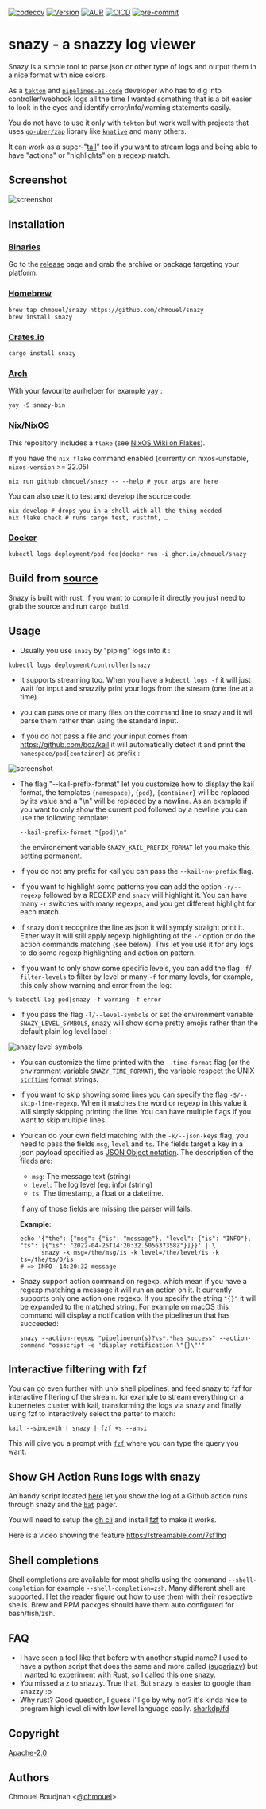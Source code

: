 [![codecov](https://codecov.io/gh/chmouel/snazy/branch/main/graph/badge.svg?token=71R8DKNQVS)](https://codecov.io/gh/chmouel/snazy) [![Version](https://img.shields.io/crates/v/snazy.svg)](https://crates.io/crates/snazy) [![AUR](https://img.shields.io/aur/version/snazy-bin)](https://aur.archlinux.org/packages/snazy-bin) [![CICD](https://github.com/chmouel/snazy/actions/workflows/rust.yaml/badge.svg)](https://github.com/chmouel/snazy/actions/workflows/rust.yaml) [![pre-commit](https://img.shields.io/badge/pre--commit-enabled-brightgreen?logo=pre-commit&logoColor=white)](https://github.com/pre-commit/pre-commit)

# snazy - a snazzy log viewer

Snazy is a simple tool to parse json or other type of logs and output them in a nice format with
nice colors.

As a [`tekton`](http://tekton.dev) and [`pipelines-as-code`](https://pipelinesascode.com/) developer who has to dig into controller/webhook logs all the time I wanted something that is a bit easier to look in the eyes and identify error/info/warning statements easily.

You do not have to use it only with `tekton` but work well with projects that uses
[`go-uber/zap`](https://github.com/uber-go/zap) library like
[`knative`](https://knative.dev) and many others.

It can work as a super-"[tail](https://man7.org/linux/man-pages/man1/tail.1.html)" too if you want to stream logs and being able to have "actions" or "highlights" on a regexp match.

## Screenshot

![screenshot](./.github/screenshot.png)

## Installation

### [Binaries](https://github.com/chmouel/snazy/releases)

Go to the [release](https://github.com/chmouel/snazy/releases) page and grab
the archive or package targeting your platform.

### [Homebrew](https://homebrew.sh)

```shell
brew tap chmouel/snazy https://github.com/chmouel/snazy
brew install snazy
```

### [Crates.io](https://crates.io/crates/snazy)

```shell
cargo install snazy
```

### [Arch](https://aur.archlinux.org/packages/snazy-bin)

With your favourite aurhelper for example [yay](https://github.com/Jguer/yay) :

```shell
yay -S snazy-bin
```

### [Nix/NixOS](https://nixos.org/)

This repository includes a `flake` (see [NixOS Wiki on
Flakes](https://nixos.wiki/wiki/Flakes)).

If you have the `nix flake` command enabled (currenty on
nixos-unstable, `nixos-version` >= 22.05)

```shell
nix run github:chmouel/snazy -- --help # your args are here
```

You can also use it to test and develop the source code:

```shell
nix develop # drops you in a shell with all the thing needed
nix flake check # runs cargo test, rustfmt, …
```

### [Docker](https://github.com/chmouel/snazy/pkgs/container/snazy)

```shell
kubectl logs deployment/pod foo|docker run -i ghcr.io/chmouel/snazy
```

## Build from [source](https://github.com/chmouel/snazy)

Snazy is built with rust, if you want to compile it directly you just need to
grab the source and run `cargo build`.

## Usage

* Usually you use `snazy` by "piping" logs into it :

```shell
kubectl logs deployment/controller|snazy
```

* It supports streaming too. When you have a `kubectl logs -f` it will just wait
for input and snazzily print your logs from the stream (one line at a time).

* you can pass one or many files on the command line to `snazy` and it will
  parse them rather than using the standard input.

* If you do not pass a file and your input comes from
<https://github.com/boz/kail> it will automatically detect it and print the
`namespace/pod[container]` as prefix :

![screenshot](./.github/screenshot-kail.png)

* The flag "--kail-prefix-format" let you customize how to display the kail
  format, the templates `{namespace}`, `{pod}`, `{container}` will be replaced
  by its value and a "\n" will be replaced by a newline. As an example if you
  want to only show the current pod followed by a newline you can use the
  following template:

     `--kail-prefix-format "{pod}\n"`

  the environement variable `SNAZY_KAIL_PREFIX_FORMAT` let you make this setting permanent.

* If you do not any prefix for kail you can pass the `--kail-no-prefix` flag.

* If you want to highlight some patterns you can add the option `-r/--regexp`
  followed by a REGEXP and `snazy` will highlight it. You can have many `-r`
  switches with many regexps, and you get different highlight for each match.

* If `snazy` don't recognize the line as json it will symply straight print
  it. Either way it will still apply regexp highlighting of the `-r` option or
  do the action commands matching (see below). This let you use it for any logs
  to do some regexp highlighting and action on pattern.

* If you want to only show some specific levels, you can add the flag
  `-f`/`--filter-levels` to filter by level or many `-f` for many levels, for
  example, this only show warning and error from the log:

```shell
% kubectl log pod|snazy -f warning -f error
```

* If you pass the flag `-l/--level-symbols` or set the environment variable `SNAZY_LEVEL_SYMBOLS`, snazy will show some pretty emojis rather than the default plain log level label :

![snazy level symbols](.github/screenshot-level-symbols.png)

* You can customize the time printed with the `--time-format` flag (or the environment
variable `SNAZY_TIME_FORMAT`), the variable respect the UNIX
[`strftime`](https://man7.org/linux/man-pages/man3/strftime.3.html) format
strings.

* If you want to skip showing some lines you can specify the flag
  `-S/--skip-line-regexp`. When it matches the word or regexp in
  this value it will simply skipping printing the line. You can have multiple flags
  if you want to skip multiple lines.

* You can do your own field matching with the `-k/--json-keys` flag, you need to pass the fields `msg`, `level` and `ts`.
  The fields target a key in a json payload specified as [JSON Object notation](https://www.rfc-editor.org/rfc/rfc6901). The description of the fileds are:

  * `msg`: The message text (string)
  * `level`: The log level (eg: info) (string)
  * `ts`: The timestamp, a float or a datetime.

  If any of those fields are missing the parser will fails.

  **Example**:

  ```shell
  echo '{"the": {"msg": {"is": "message"}, "level": {"is": "INFO"}, "ts": [{"is": "2022-04-25T14:20:32.505637358Z"}]}}' | \
        snazy -k msg=/the/msg/is -k level=/the/level/is -k ts=/the/ts/0/is
  # => INFO  14:20:32 message
  ```

* Snazy support action command on regexp, which mean if you have a regexp
  matching a message it will run an action on it. It currently supports only one
  action one regexp. If you specify the string `"{}"` it will be expanded to
  the matched string. For example on macOS this command will display a
  notification with the pipelinerun that has succeeded:

  ```shell
  snazy --action-regexp "pipelinerun(s)?\s*.*has success" --action-command "osascript -e 'display notification \"{}\"'"

## Interactive filtering with fzf

You can go even further with unix shell pipelines, and feed snazy to fzf for interactive filtering of the stream. for example to stream everything on a kubernetes cluster with kail, transforming the logs via snazy and finally using fzf to interactively select the patter to match:

```shell
kail --since=1h | snazy | fzf +s --ansi
```

This will give you a  prompt with [`fzf`](https://github.com/junegunn/fzf) where you can type the query you want.

## Show GH Action Runs logs with snazy

An handy script located [here](./misc/gh-run-logview-snazy) let you show the log
of a Github action runs through snazy and the
[`bat`](https://github.com/sharkdp/bat) pager.

You will need to setup the [gh cli](https://github.com/cli/cli) and install
[fzf](https://github.com/junegunn/fzf) to make it works.

Here is a video showing the feature <https://streamable.com/7sf1hq>

## Shell completions

Shell completions are available for most shells using the command `--shell-completion` for example `--shell-completion=zsh`. Many different shell are supported. I let the reader figure out how to use them with their respective shells. Brew and RPM packges should have them auto configured for bash/fish/zsh.

## FAQ

* I have seen a tool like that before with another stupid name? I used to have a python script that does the same and more called
  ([sugarjazy](https://github.com/chmouel/sugarjazy)) but I wanted to experiment with Rust, so I called this one
  [snazy](https://www.urbandictionary.com/define.php?term=snazy).
* You missed a z to snazzy. True that. But snazy is easier to google than snazzy :p
* Why rust? Good question, I guess i'll go by why not? it's kinda nice to program high level cli with low level language easily.
  [sharkdp/fd](https://github.com/sharkdp/fd)

## Copyright

[Apache-2.0](./LICENSE)

## Authors

Chmouel Boudjnah <[@chmouel](https://twitter.com/chmouel)>
